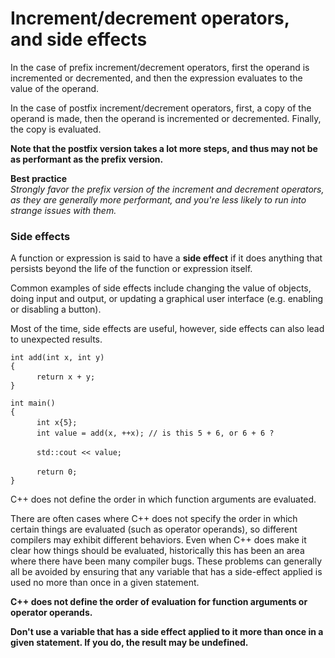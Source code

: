 # Increment/decrement operators, and side effects

In the case of prefix increment/decrement operators, first the operand is incremented or decremented, and then the expression evaluates to the value of the operand.

In the case of postfix increment/decrement operators, first, a copy of the operand is made, then the operand is incremented or decremented. Finally, the copy is evaluated.

**Note that the postfix version takes a lot more steps, and thus may not be as performant as the prefix version.**

**Best practice**<br/>
_Strongly favor the prefix version of the increment and decrement operators, as they are generally more performant, and you're less likely to run into strange issues with them._

### Side effects

A function or expression is said to have a **side effect** if it does anything that persists beyond the life of the function or expression itself.

Common examples of side effects include changing the value of objects, doing input and output, or updating a graphical user interface (e.g. enabling or disabling a button).

Most of the time, side effects are useful, however, side effects can also lead to unexpected results.

` int add(int x, int y) `  
` { `  
&emsp;&emsp;&emsp;` return x + y; `  
` } `  

` int main() `  
` { `  
&emsp;&emsp;&emsp;` int x{5}; `  
&emsp;&emsp;&emsp;` int value = add(x, ++x); // is this 5 + 6, or 6 + 6 ? `  

&emsp;&emsp;&emsp;` std::cout << value; `  

&emsp;&emsp;&emsp;` return 0; `  
` } `  

C++ does not define the order in which function arguments are evaluated. 

There are often cases where C++ does not specify the order in which certain things are evaluated (such as operator operands), so different compilers may exhibit different behaviors. Even when C++ does make it clear how things should be evaluated, historically this has been an area where there have been many compiler bugs. These problems can generally all be avoided by ensuring that any variable that has a side-effect applied is used no more than once in a given statement.

**C++ does not define the order of evaluation for function arguments or operator operands.**

**Don't use a variable that has a side effect applied to it more than once in a given statement. If you do, the result may be undefined.**
